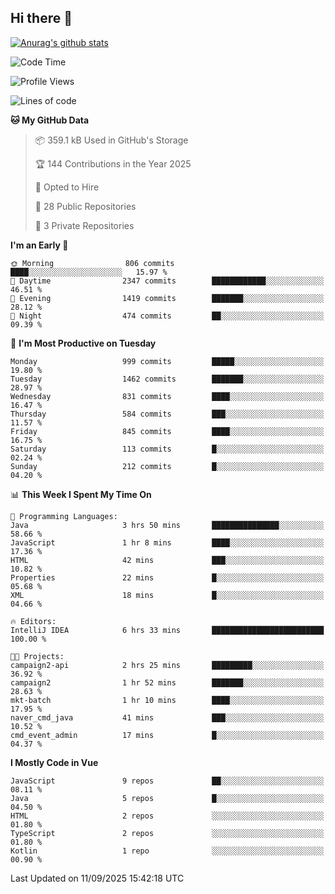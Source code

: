 ## Hi there 👋

[![Anurag's github stats](https://github-readme-stats.vercel.app/api?username=Songwonseok)](https://github.com/anuraghazra/github-readme-stats)



<!--START_SECTION:waka-->
![Code Time](http://img.shields.io/badge/Code%20Time-3%2C757%20hrs%2021%20mins-blue)

![Profile Views](http://img.shields.io/badge/Profile%20Views-0-blue)

![Lines of code](https://img.shields.io/badge/From%20Hello%20World%20I%27ve%20Written-34.8%20million%20lines%20of%20code-blue)

**🐱 My GitHub Data** 

> 📦 359.1 kB Used in GitHub's Storage 
 > 
> 🏆 144 Contributions in the Year 2025
 > 
> 💼 Opted to Hire
 > 
> 📜 28 Public Repositories 
 > 
> 🔑 3 Private Repositories 
 > 
**I'm an Early 🐤** 

```text
🌞 Morning                806 commits         ████░░░░░░░░░░░░░░░░░░░░░   15.97 % 
🌆 Daytime                2347 commits        ████████████░░░░░░░░░░░░░   46.51 % 
🌃 Evening                1419 commits        ███████░░░░░░░░░░░░░░░░░░   28.12 % 
🌙 Night                  474 commits         ██░░░░░░░░░░░░░░░░░░░░░░░   09.39 % 
```
📅 **I'm Most Productive on Tuesday** 

```text
Monday                   999 commits         █████░░░░░░░░░░░░░░░░░░░░   19.80 % 
Tuesday                  1462 commits        ███████░░░░░░░░░░░░░░░░░░   28.97 % 
Wednesday                831 commits         ████░░░░░░░░░░░░░░░░░░░░░   16.47 % 
Thursday                 584 commits         ███░░░░░░░░░░░░░░░░░░░░░░   11.57 % 
Friday                   845 commits         ████░░░░░░░░░░░░░░░░░░░░░   16.75 % 
Saturday                 113 commits         █░░░░░░░░░░░░░░░░░░░░░░░░   02.24 % 
Sunday                   212 commits         █░░░░░░░░░░░░░░░░░░░░░░░░   04.20 % 
```


📊 **This Week I Spent My Time On** 

```text
💬 Programming Languages: 
Java                     3 hrs 50 mins       ███████████████░░░░░░░░░░   58.66 % 
JavaScript               1 hr 8 mins         ████░░░░░░░░░░░░░░░░░░░░░   17.36 % 
HTML                     42 mins             ███░░░░░░░░░░░░░░░░░░░░░░   10.82 % 
Properties               22 mins             █░░░░░░░░░░░░░░░░░░░░░░░░   05.68 % 
XML                      18 mins             █░░░░░░░░░░░░░░░░░░░░░░░░   04.66 % 

🔥 Editors: 
IntelliJ IDEA            6 hrs 33 mins       █████████████████████████   100.00 % 

🐱‍💻 Projects: 
campaign2-api            2 hrs 25 mins       █████████░░░░░░░░░░░░░░░░   36.92 % 
campaign2                1 hr 52 mins        ███████░░░░░░░░░░░░░░░░░░   28.63 % 
mkt-batch                1 hr 10 mins        ████░░░░░░░░░░░░░░░░░░░░░   17.95 % 
naver_cmd_java           41 mins             ███░░░░░░░░░░░░░░░░░░░░░░   10.52 % 
cmd_event_admin          17 mins             █░░░░░░░░░░░░░░░░░░░░░░░░   04.37 % 
```

**I Mostly Code in Vue** 

```text
JavaScript               9 repos             ██░░░░░░░░░░░░░░░░░░░░░░░   08.11 % 
Java                     5 repos             █░░░░░░░░░░░░░░░░░░░░░░░░   04.50 % 
HTML                     2 repos             ░░░░░░░░░░░░░░░░░░░░░░░░░   01.80 % 
TypeScript               2 repos             ░░░░░░░░░░░░░░░░░░░░░░░░░   01.80 % 
Kotlin                   1 repo              ░░░░░░░░░░░░░░░░░░░░░░░░░   00.90 % 
```




 Last Updated on 11/09/2025 15:42:18 UTC
<!--END_SECTION:waka-->
